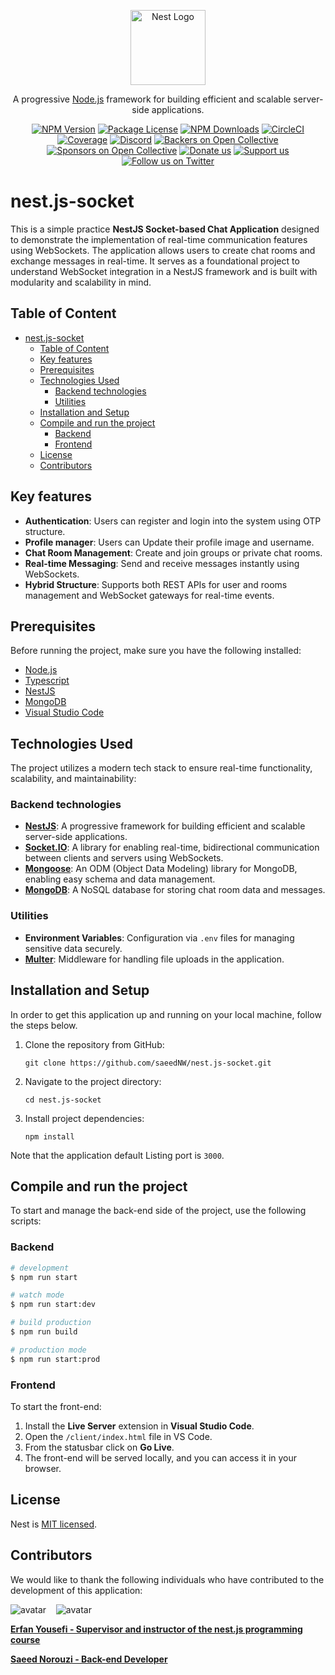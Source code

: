<p align="center">
  <a href="http://nestjs.com/" target="blank"><img src="https://nestjs.com/img/logo-small.svg" width="120" alt="Nest Logo" /></a>
</p>

[circleci-image]: https://img.shields.io/circleci/build/github/nestjs/nest/master?token=abc123def456
[circleci-url]: https://circleci.com/gh/nestjs/nest

  <p align="center">A progressive <a href="http://nodejs.org" target="_blank">Node.js</a> framework for building efficient and scalable server-side applications.</p>
    <p align="center">
<a href="https://www.npmjs.com/~nestjscore" target="_blank"><img src="https://img.shields.io/npm/v/@nestjs/core.svg" alt="NPM Version" /></a>
<a href="https://www.npmjs.com/~nestjscore" target="_blank"><img src="https://img.shields.io/npm/l/@nestjs/core.svg" alt="Package License" /></a>
<a href="https://www.npmjs.com/~nestjscore" target="_blank"><img src="https://img.shields.io/npm/dm/@nestjs/common.svg" alt="NPM Downloads" /></a>
<a href="https://circleci.com/gh/nestjs/nest" target="_blank"><img src="https://img.shields.io/circleci/build/github/nestjs/nest/master" alt="CircleCI" /></a>
<a href="https://coveralls.io/github/nestjs/nest?branch=master" target="_blank"><img src="https://coveralls.io/repos/github/nestjs/nest/badge.svg?branch=master#9" alt="Coverage" /></a>
<a href="https://discord.gg/G7Qnnhy" target="_blank"><img src="https://img.shields.io/badge/discord-online-brightgreen.svg" alt="Discord"/></a>
<a href="https://opencollective.com/nest#backer" target="_blank"><img src="https://opencollective.com/nest/backers/badge.svg" alt="Backers on Open Collective" /></a>
<a href="https://opencollective.com/nest#sponsor" target="_blank"><img src="https://opencollective.com/nest/sponsors/badge.svg" alt="Sponsors on Open Collective" /></a>
  <a href="https://paypal.me/kamilmysliwiec" target="_blank"><img src="https://img.shields.io/badge/Donate-PayPal-ff3f59.svg" alt="Donate us"/></a>
    <a href="https://opencollective.com/nest#sponsor"  target="_blank"><img src="https://img.shields.io/badge/Support%20us-Open%20Collective-41B883.svg" alt="Support us"></a>
  <a href="https://twitter.com/nestframework" target="_blank"><img src="https://img.shields.io/twitter/follow/nestframework.svg?style=social&label=Follow" alt="Follow us on Twitter"></a>
</p>
  <!--[![Backers on Open Collective](https://opencollective.com/nest/backers/badge.svg)](https://opencollective.com/nest#backer)
  [![Sponsors on Open Collective](https://opencollective.com/nest/sponsors/badge.svg)](https://opencollective.com/nest#sponsor)-->

# nest.js-socket

This is a simple practice **NestJS Socket-based Chat Application** designed to demonstrate the implementation of real-time communication features using WebSockets. The application allows users to create chat rooms and exchange messages in real-time. It serves as a foundational project to understand WebSocket integration in a NestJS framework and is built with modularity and scalability in mind.

## Table of Content

- [nest.js-socket](#nestjs-socket)
  - [Table of Content](#table-of-content)
  - [Key features](#key-features)
  - [Prerequisites](#prerequisites)
  - [Technologies Used](#technologies-used)
    - [Backend technologies](#backend-technologies)
    - [Utilities](#utilities)
  - [Installation and Setup](#installation-and-setup)
  - [Compile and run the project](#compile-and-run-the-project)
    - [Backend](#backend)
    - [Frontend](#frontend)
  - [License](#license)
  - [Contributors](#contributors)

## Key features

- **Authentication**: Users can register and login into the system using OTP structure.
- **Profile manager**: Users can Update their profile image and username.
- **Chat Room Management**: Create and join groups or private chat rooms.
- **Real-time Messaging**: Send and receive messages instantly using WebSockets.
- **Hybrid Structure**: Supports both REST APIs for user and rooms management and WebSocket gateways for real-time events.

## Prerequisites

Before running the project, make sure you have the following installed:

- [Node.js](https://nodejs.org/)
- [Typescript](https://www.typescriptlang.org/)
- [NestJS](https://nestjs.com/)
- [MongoDB](https://www.mongodb.com/)
- [Visual Studio Code](https://code.visualstudio.com/)

## Technologies Used

The project utilizes a modern tech stack to ensure real-time functionality, scalability, and maintainability:

### Backend technologies

- **[NestJS](https://nestjs.com/)**: A progressive framework for building efficient and scalable server-side applications.
- **[Socket.IO](https://socket.io/)**: A library for enabling real-time, bidirectional communication between clients and servers using WebSockets.  
- **[Mongoose](https://mongoosejs.com/)**: An ODM (Object Data Modeling) library for MongoDB, enabling easy schema and data management.
- **[MongoDB](https://www.mongodb.com/)**: A NoSQL database for storing chat room data and messages.

### Utilities

- **Environment Variables**: Configuration via `.env` files for managing sensitive data securely.
- **[Multer](https://github.com/expressjs/multer)**: Middleware for handling file uploads in the application.

## Installation and Setup

In order to get this application up and running on your local machine, follow the
steps below.

1. Clone the repository from GitHub:

   ```shell
   git clone https://github.com/saeedNW/nest.js-socket.git
   ```

2. Navigate to the project directory:

   ```shell
   cd nest.js-socket
   ```

3. Install project dependencies:

   ```shell
   npm install
   ```

Note that the application default Listing port is `3000`.

## Compile and run the project

To start and manage the back-end side of the project, use the following scripts:

### Backend

```bash
# development
$ npm run start

# watch mode
$ npm run start:dev

# build production
$ npm run build

# production mode
$ npm run start:prod
```

### Frontend

To start the front-end:

1. Install the **Live Server** extension in **Visual Studio Code**.
2. Open the `/client/index.html` file in VS Code.
3. From the statusbar click on **Go Live**.
4. The front-end will be served locally, and you can access it in your browser.

## License

Nest is [MIT licensed](https://github.com/nestjs/nest/blob/master/LICENSE).

## Contributors

We would like to thank the following individuals who have contributed to the development of this application:

![avatar](https://images.weserv.nl/?url=https://github.com/erfanyousefi.png?h=150&w=150&fit=cover&mask=circle&maxage=5d)
‎ ‎ ‎ ![avatar](https://images.weserv.nl/?url=https://github.com/saeedNW.png?h=150&w=150&fit=cover&mask=circle&maxage=5d)

[**Erfan Yousefi - Supervisor and instructor of the nest.js programming course**](https://github.com/erfanyousefi/)

[**Saeed Norouzi - Back-end Developer**](https://github.com/saeedNW)
